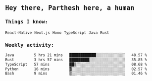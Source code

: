 <samp>
    <h2>Hey there, Parthesh here, a human</h2>
    <h3>Things I know: </h3>
    <code>React-Native</code> <code>Next.js</code> <code>Hono</code> <code>TypeScript</code> <code>Java</code> <code>Rust</code>
    <h3>Weekly activity:</h3>
<!--START_SECTION:waka-->

```txt
Java         5 hrs 21 mins   ████████████░░░░░░░░░░░░░   48.57 %
Rust         3 hrs 57 mins   █████████░░░░░░░░░░░░░░░░   35.85 %
TypeScript   57 mins         ██▒░░░░░░░░░░░░░░░░░░░░░░   08.68 %
Python       16 mins         ▓░░░░░░░░░░░░░░░░░░░░░░░░   02.57 %
Bash         9 mins          ▒░░░░░░░░░░░░░░░░░░░░░░░░   01.46 %
```

<!--END_SECTION:waka-->
</samp>
